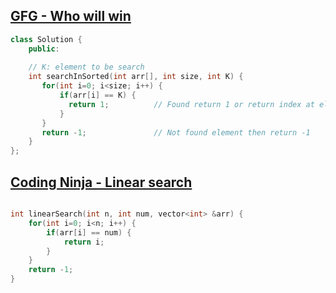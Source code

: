 
## [GFG - Who will win](https://practice.geeksforgeeks.org/problems/who-will-win-1587115621/1) 

```cpp
class Solution {
    public:
  
    // K: element to be search
    int searchInSorted(int arr[], int size, int K) { 
       for(int i=0; i<size; i++) {
           if(arr[i] == K) {
             return 1;          // Found return 1 or return index at element present
           }
       }
       return -1;               // Not found element then return -1
    }
};

```



## [Coding Ninja - Linear search](https://www.codingninjas.com/codestudio/problems/linear-search_6922070?leftPanelTab=0) 

```cpp

int linearSearch(int n, int num, vector<int> &arr) {
    for(int i=0; i<n; i++) {
        if(arr[i] == num) {
            return i;
        }
    }
    return -1;
}

```
